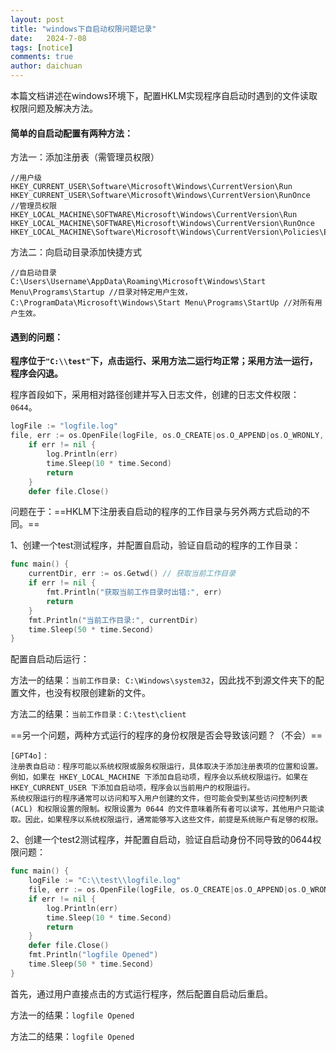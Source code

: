 ```yaml
---
layout: post
title: "windows下自启动权限问题记录"
date:   2024-7-08
tags: [notice]
comments: true
author: daichuan
---
```


本篇文档讲述在windows环境下，配置HKLM实现程序自启动时遇到的文件读取权限问题及解决方法。

<!-- more -->

#### 简单的自启动配置有两种方法：

方法一：添加注册表（需管理员权限）

```
//用户级
HKEY_CURRENT_USER\Software\Microsoft\Windows\CurrentVersion\Run
HKEY_CURRENT_USER\Software\Microsoft\Windows\CurrentVersion\RunOnce
//管理员权限
HKEY_LOCAL_MACHINE\SOFTWARE\Microsoft\Windows\CurrentVersion\Run
HKEY_LOCAL_MACHINE\SOFTWARE\Microsoft\Windows\CurrentVersion\RunOnce
HKEY_LOCAL_MACHINE\Software\Microsoft\Windows\CurrentVersion\Policies\Explorer\Run
```

方法二：向启动目录添加快捷方式

```
//自启动目录
C:\Users\Username\AppData\Roaming\Microsoft\Windows\Start Menu\Programs\Startup //目录对特定用户生效， 
C:\ProgramData\Microsoft\Windows\Start Menu\Programs\StartUp //对所有用户生效。
```

#### 遇到的问题：

**程序位于`"C:\\test"`下，点击运行、采用方法二运行均正常；采用方法一运行，程序会闪退。**

程序首段如下，采用相对路径创建并写入日志文件，创建的日志文件权限：`0644`。

```go
logFile := "logfile.log"
file, err := os.OpenFile(logFile, os.O_CREATE|os.O_APPEND|os.O_WRONLY, 0644)
	if err != nil {
		log.Println(err)
		time.Sleep(10 * time.Second)
		return
	}
	defer file.Close()
```

问题在于：==HKLM下注册表自启动的程序的工作目录与另外两方式启动的不同。==

1、创建一个test测试程序，并配置自启动，验证自启动的程序的工作目录：

```go
func main() {
	currentDir, err := os.Getwd() // 获取当前工作目录
	if err != nil {
		fmt.Println("获取当前工作目录时出错:", err)
		return
	}
	fmt.Println("当前工作目录:", currentDir)
	time.Sleep(50 * time.Second)
} 
```

配置自启动后运行：

方法一的结果：`当前工作目录: C:\Windows\system32`，因此找不到源文件夹下的配置文件，也没有权限创建新的文件。

方法二的结果：`当前工作目录：C:\test\client`

==另一个问题，两种方式运行的程序的身份权限是否会导致该问题？（不会）==

```
[GPT4o]：
注册表自启动：程序可能以系统权限或服务权限运行，具体取决于添加注册表项的位置和设置。例如，如果在 HKEY_LOCAL_MACHINE 下添加自启动项，程序会以系统权限运行。如果在 HKEY_CURRENT_USER 下添加自启动项，程序会以当前用户的权限运行。
系统权限运行的程序通常可以访问和写入用户创建的文件，但可能会受到某些访问控制列表 (ACL) 和权限设置的限制。权限设置为 0644 的文件意味着所有者可以读写，其他用户只能读取。因此，如果程序以系统权限运行，通常能够写入这些文件，前提是系统账户有足够的权限。
```

2、创建一个test2测试程序，并配置自启动，验证自启动身份不同导致的0644权限问题：

```go
func main() {
	logFile := "C:\\test\\logfile.log"
	file, err := os.OpenFile(logFile, os.O_CREATE|os.O_APPEND|os.O_WRONLY, 0644)
	if err != nil {
		log.Println(err)
		time.Sleep(10 * time.Second)
		return
	}
	defer file.Close()
	fmt.Println("logfile Opened")
	time.Sleep(50 * time.Second)
}
```

首先，通过用户直接点击的方式运行程序，然后配置自启动后重启。

方法一的结果：`logfile Opened`

方法二的结果：`logfile Opened`
